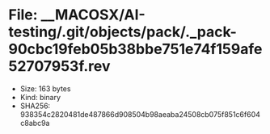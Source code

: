 # File: __MACOSX/AI-testing/.git/objects/pack/._pack-90cbc19feb05b38bbe751e74f159afe52707953f.rev

- Size: 163 bytes
- Kind: binary
- SHA256: 938354c2820481de487866d908504b98aeaba24508cb075f851c6f604c8abc9a

